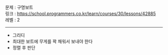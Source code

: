 문제 : 구명보트
<br>
링크 : https://school.programmers.co.kr/learn/courses/30/lessons/42885
<br>
레벨 : 2

---

- 그리디
- 최대한 보트에 무게를 꽉 채워서 보내야 한다
- 정렬 후 판단
